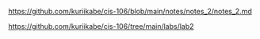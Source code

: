 https://github.com/kuriikabe/cis-106/blob/main/notes/notes_2/notes_2.md

https://github.com/kuriikabe/cis-106/tree/main/labs/lab2